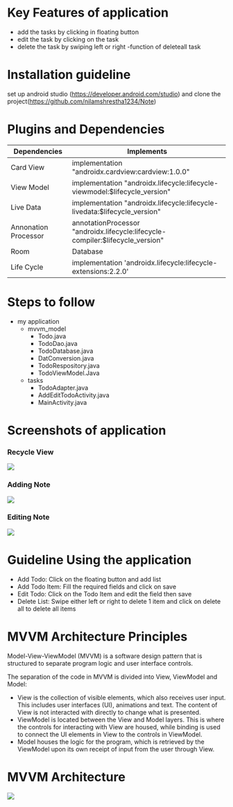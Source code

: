 # Key Features of application
- add the tasks by clicking in floating button
- edit the task by clicking on the task
- delete the task by swiping left or right
-function of deleteall task

# Installation guideline
set up android studio (https://developer.android.com/studio) and clone the project(https://github.com/nilamshrestha1234/Note)

# Plugins and Dependencies
| Dependencies | Implements |
| --- | --- |
| Card View |  implementation "androidx.cardview:cardview:1.0.0" |
| View Model | implementation "androidx.lifecycle:lifecycle-viewmodel:$lifecycle_version"|
|Live Data |  implementation "androidx.lifecycle:lifecycle-livedata:$lifecycle_version" |
|Annonation Processor |  annotationProcessor "androidx.lifecycle:lifecycle-compiler:$lifecycle_version" |
| Room | Database | implementation "androidx.room:room-runtime:$room_version" |
| Life Cycle |  implementation 'androidx.lifecycle:lifecycle-extensions:2.2.0' 

# Steps to follow
- my application
  - mvvm_model
      - Todo.java
      - TodoDao.java
      - TodoDatabase.java
      - DatConversion.java
      - TodoRespository.java
      - TodoViewModel.Java
   - tasks
       - TodoAdapter.java
       - AddEditTodoActivity.java
       - MainActivity.java


# Screenshots of application
### Recycle View
![](recycleview.png)

### Adding Note
![](addnote.png  )

### Editing Note
![](editnote.png )

# Guideline Using the application
- Add Todo: Click on the floating button and add list
- Add Todo Item: Fill the required fields and click on save 
- Edit Todo: Click on the Todo Item and edit the field then save 
- Delete List: Swipe either left or right to delete 1 item and click on delete all to delete all items


# MVVM Architecture Principles
Model-View-ViewModel (MVVM) is a software design pattern that is structured to separate program logic and user interface controls.

The separation of the code in MVVM is divided into View, ViewModel and Model:
- View is the collection of visible elements, which also receives user input. This includes user interfaces (UI), animations and text. The content of View is not interacted with directly to change what is presented.
- ViewModel is located between the View and Model layers. This is where the controls for interacting with View are housed, while binding is used to connect the UI elements in View to the controls in ViewModel.
- Model houses the logic for the program, which is retrieved by the ViewModel upon its own receipt of input from the user through View.

# MVVM Architecture
<img src = "images/mvvm.png">
